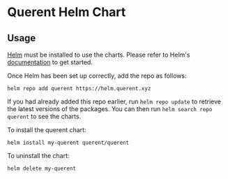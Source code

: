 # Querent Helm Chart

## Usage

[Helm](https://helm.sh) must be installed to use the charts. Please refer to
Helm's [documentation](https://helm.sh/docs) to get started.

Once Helm has been set up correctly, add the repo as follows:

    helm repo add querent https://helm.querent.xyz

If you had already added this repo earlier, run `helm repo update` to retrieve
the latest versions of the packages. You can then run `helm search repo
querent` to see the charts.

To install the querent chart:

    helm install my-querent querent/querent

To uninstall the chart:

    helm delete my-querent
